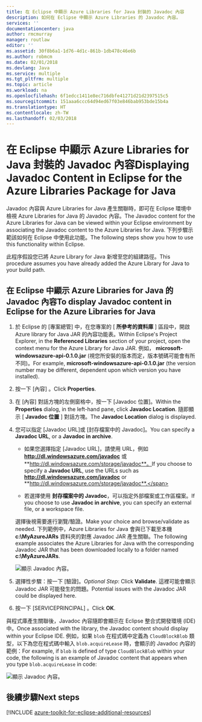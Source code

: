 ```yaml
---
title: 在 Eclipse 中顯示 Azure Libraries for Java 封裝的 Javadoc 內容
description: 如何在 Eclipse 中顯示 Azure Libraries 的 Javadoc 內容。
services: ''
documentationcenter: java
author: rmcmurray
manager: routlaw
editor: ''
ms.assetid: 30f8b6a1-1d76-4d1c-861b-1db478c46e6b
ms.author: robmcm
ms.date: 02/01/2018
ms.devlang: Java
ms.service: multiple
ms.tgt_pltfrm: multiple
ms.topic: article
ms.workload: na
ms.openlocfilehash: 6f1edcc1411e8ec716dbfe41271d21d2397515c5
ms.sourcegitcommit: 151aaa6ccc64d94ed67f03e846bab953bde15b4a
ms.translationtype: HT
ms.contentlocale: zh-TW
ms.lasthandoff: 02/03/2018
---
```

# <a name="displaying-javadoc-content-in-eclipse-for-the-azure-libraries-package-for-java"></a><span data-ttu-id="baf2f-103">在 Eclipse 中顯示 Azure Libraries for Java 封裝的 Javadoc 內容</span><span class="sxs-lookup"><span data-stu-id="baf2f-103">Displaying Javadoc Content in Eclipse for the Azure Libraries Package for Java</span></span>

<span data-ttu-id="baf2f-104">Javadoc 內容與 Azure Libraries for Java 產生關聯時，即可在 Eclipse 環境中檢視 Azure Libraries for Java 的 Javadoc 內容。</span><span class="sxs-lookup"><span data-stu-id="baf2f-104">The Javadoc content for the Azure Libraries for Java can be viewed within your Eclipse environment by associating the Javadoc content to the Azure Libraries for Java.</span></span> <span data-ttu-id="baf2f-105">下列步驟示範該如何在 Eclipse 中使用此功能。</span><span class="sxs-lookup"><span data-stu-id="baf2f-105">The following steps show you how to use this functionality within Eclipse.</span></span>

<span data-ttu-id="baf2f-106">此程序假設您已將 Azure Library for Java 新增至您的組建路徑。</span><span class="sxs-lookup"><span data-stu-id="baf2f-106">This procedure assumes you have already added the Azure Library for Java to your build path.</span></span>

## <a name="to-display-javadoc-content-in-eclipse-for-the-azure-libraries-for-java"></a><span data-ttu-id="baf2f-107">在 Eclipse 中顯示 Azure Libraries for Java 的 Javadoc 內容</span><span class="sxs-lookup"><span data-stu-id="baf2f-107">To display Javadoc content in Eclipse for the Azure Libraries for Java</span></span>

1. <span data-ttu-id="baf2f-108">於 Eclipse 的 [專案總管] 中，在您專案的 [ **所參考的資料庫** ] 區段中，開啟 Azure library for Java JAR 的內容功能表。</span><span class="sxs-lookup"><span data-stu-id="baf2f-108">Within Eclipse's Project Explorer, in the **Referenced Libraries** section of your project, open the context menu for the Azure Library for Java JAR.</span></span> <span data-ttu-id="baf2f-109">例如， **microsoft-windowsazure-api-0.1.0.jar** (視您所安裝的版本而定，版本號碼可能會有所不同)。</span><span class="sxs-lookup"><span data-stu-id="baf2f-109">For example, **microsoft-windowsazure-api-0.1.0.jar** (the version number may be different, dependent upon which version you have installed).</span></span>

1. <span data-ttu-id="baf2f-110">按一下 [內容] 。</span><span class="sxs-lookup"><span data-stu-id="baf2f-110">Click **Properties**.</span></span>

1. <span data-ttu-id="baf2f-111">在 [內容] 對話方塊的左側窗格中，按一下 [Javadoc 位置]。</span><span class="sxs-lookup"><span data-stu-id="baf2f-111">Within the **Properties** dialog, in the left-hand pane, click **Javadoc Location**.</span></span> <span data-ttu-id="baf2f-112">隨即顯示 [ **Javadoc 位置** ] 對話方塊。</span><span class="sxs-lookup"><span data-stu-id="baf2f-112">The **Javadoc Location** dialog is displayed.</span></span>

1. <span data-ttu-id="baf2f-113">您可以指定 [Javadoc URL]或 [封存檔案中的 Javadoc]。</span><span class="sxs-lookup"><span data-stu-id="baf2f-113">You can specify a **Javadoc URL**, or a **Javadoc in archive**.</span></span>

   * <span data-ttu-id="baf2f-114">如果您選擇指定 [Javadoc URL]，請使用 URL，例如 **http://dl.windowsazure.com/javadoc** 或 **http://dl.windowsazure.com/storage/javadoc**。</span><span class="sxs-lookup"><span data-stu-id="baf2f-114">If you choose to specify a **Javadoc URL**, use the URLs such as **http://dl.windowsazure.com/javadoc** or **http://dl.windowsazure.com/storage/javadoc**.</span></span>

   * <span data-ttu-id="baf2f-115">若選擇使用 **封存檔案中的 Javadoc**，可以指定外部檔案或工作區檔案。</span><span class="sxs-lookup"><span data-stu-id="baf2f-115">If you choose to use **Javadoc in archive**, you can specify an external file, or a workspace file.</span></span>

   <span data-ttu-id="baf2f-116">選擇後視需要進行瀏覽/驗證。</span><span class="sxs-lookup"><span data-stu-id="baf2f-116">Make your choice and browse/validate as needed.</span></span> <span data-ttu-id="baf2f-117">下列範例中，Azure Libraries for Java 會與已下載至本機 **c:\MyAzureJARs** 資料夾的對應 Javadoc JAR 產生關聯。</span><span class="sxs-lookup"><span data-stu-id="baf2f-117">The following example associates the Azure Libraries for Java with the corresponding Javadoc JAR that has been downloaded locally to a folder named **c:\MyAzureJARs**.</span></span>

   ![顯示 Javadoc 內容。][ic553487]

1. <span data-ttu-id="baf2f-119">選擇性步驟：按一下 [驗證]。</span><span class="sxs-lookup"><span data-stu-id="baf2f-119">*Optional Step*: Click **Validate**.</span></span> <span data-ttu-id="baf2f-120">這裡可能會顯示 Javadoc JAR 可能發生的問題。</span><span class="sxs-lookup"><span data-stu-id="baf2f-120">Potential issues with the Javadoc JAR could be displayed here.</span></span>

1. <span data-ttu-id="baf2f-121">按一下 [SERVICEPRINCIPAL] 。</span><span class="sxs-lookup"><span data-stu-id="baf2f-121">Click **OK**.</span></span>

<span data-ttu-id="baf2f-122">與程式庫產生關聯後，Javadoc 內容隨即會顯示在 Eclipse 整合式開發環境 (IDE) 中。</span><span class="sxs-lookup"><span data-stu-id="baf2f-122">Once associated with the library, the Javadoc content should display within your Eclipse IDE.</span></span> <span data-ttu-id="baf2f-123">例如，如果 `blob` 在程式碼中定義為 `CloudBlockBlob` 類型，以下為您在程式碼中輸入 `blob.acquireLease` 時，會顯示的 Javadoc 內容的範例：</span><span class="sxs-lookup"><span data-stu-id="baf2f-123">For example, if `blob` is defined of type `CloudBlockBlob` within your code, the following is an example of Javadoc content that appears when you type `blob.acquireLease` in code:</span></span>

![顯示 Javadoc 內容。][ic553488]

## <a name="next-steps"></a><span data-ttu-id="baf2f-125">後續步驟</span><span class="sxs-lookup"><span data-stu-id="baf2f-125">Next steps</span></span>

[!INCLUDE [azure-toolkit-for-eclipse-additional-resources](../includes/azure-toolkit-for-eclipse-additional-resources.md)]

<!-- URL List -->

<!-- Legacy MSDN URL = https://msdn.microsoft.com/library/azure/hh698319.aspx -->

<!-- IMG List -->

[ic553487]: media/azure-toolkit-for-eclipse-displaying-javadoc-content-for-azure-libraries/ic553487.png
[ic553488]: media/azure-toolkit-for-eclipse-displaying-javadoc-content-for-azure-libraries/ic553488.png
